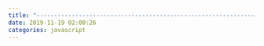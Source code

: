 ```yaml
---
title: "--------------------------------------------------------------------------------------------"
date: 2019-11-19 02:00:26
categories: javascript
---
```

